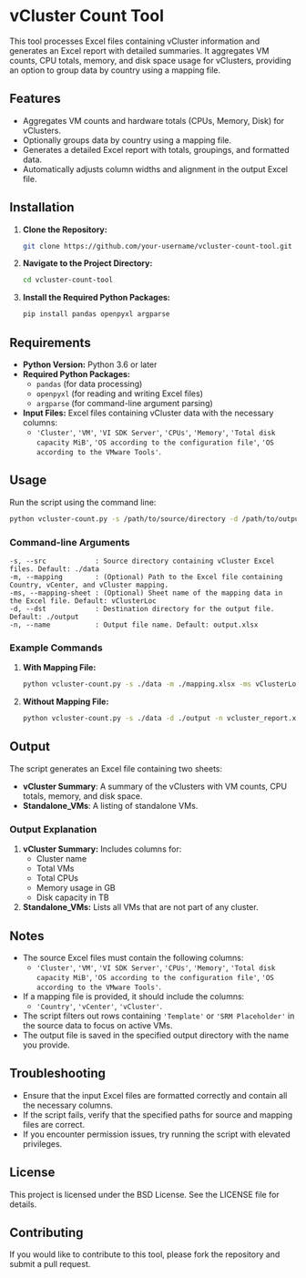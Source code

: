 # vCluster Count Tool

This tool processes Excel files containing vCluster information and generates an Excel report with detailed summaries. It aggregates VM counts, CPU totals, memory, and disk space usage for vClusters, providing an option to group data by country using a mapping file.

## Features
- Aggregates VM counts and hardware totals (CPUs, Memory, Disk) for vClusters.
- Optionally groups data by country using a mapping file.
- Generates a detailed Excel report with totals, groupings, and formatted data.
- Automatically adjusts column widths and alignment in the output Excel file.

## Installation

1. **Clone the Repository:**
    ```bash
    git clone https://github.com/your-username/vcluster-count-tool.git
    ```
2. **Navigate to the Project Directory:**
    ```bash
    cd vcluster-count-tool
    ```
3. **Install the Required Python Packages:**
    ```bash
    pip install pandas openpyxl argparse
    ```

## Requirements
- **Python Version:** Python 3.6 or later
- **Required Python Packages:** 
  - `pandas` (for data processing)
  - `openpyxl` (for reading and writing Excel files)
  - `argparse` (for command-line argument parsing)
- **Input Files:** Excel files containing vCluster data with the necessary columns:
  - `'Cluster'`, `'VM'`, `'VI SDK Server'`, `'CPUs'`, `'Memory'`, `'Total disk capacity MiB'`, `'OS according to the configuration file'`, `'OS according to the VMware Tools'`.

## Usage

Run the script using the command line:
```bash
python vcluster-count.py -s /path/to/source/directory -d /path/to/output/directory -n output_filename.xlsx
```

### Command-line Arguments
```text
-s, --src            : Source directory containing vCluster Excel files. Default: ./data
-m, --mapping        : (Optional) Path to the Excel file containing Country, vCenter, and vCluster mapping.
-ms, --mapping-sheet : (Optional) Sheet name of the mapping data in the Excel file. Default: vClusterLoc
-d, --dst            : Destination directory for the output file. Default: ./output
-n, --name           : Output file name. Default: output.xlsx
```

### Example Commands

1. **With Mapping File:**
    ```bash
    python vcluster-count.py -s ./data -m ./mapping.xlsx -ms vClusterLoc -d ./output -n vcluster_report.xlsx
    ```

2. **Without Mapping File:**
    ```bash
    python vcluster-count.py -s ./data -d ./output -n vcluster_report.xlsx
    ```

## Output

The script generates an Excel file containing two sheets:
- **vCluster Summary**: A summary of the vClusters with VM counts, CPU totals, memory, and disk space.
- **Standalone_VMs**: A listing of standalone VMs.

### Output Explanation
1. **vCluster Summary:** Includes columns for:
   - Cluster name
   - Total VMs
   - Total CPUs
   - Memory usage in GB
   - Disk capacity in TB
2. **Standalone_VMs:** Lists all VMs that are not part of any cluster.

## Notes
- The source Excel files must contain the following columns:
  - `'Cluster'`, `'VM'`, `'VI SDK Server'`, `'CPUs'`, `'Memory'`, `'Total disk capacity MiB'`, `'OS according to the configuration file'`, `'OS according to the VMware Tools'`.
- If a mapping file is provided, it should include the columns:
  - `'Country'`, `'vCenter'`, `'vCluster'`.
- The script filters out rows containing `'Template'` or `'SRM Placeholder'` in the source data to focus on active VMs.
- The output file is saved in the specified output directory with the name you provide.

## Troubleshooting
- Ensure that the input Excel files are formatted correctly and contain all the necessary columns.
- If the script fails, verify that the specified paths for source and mapping files are correct.
- If you encounter permission issues, try running the script with elevated privileges.

## License

This project is licensed under the BSD License. See the LICENSE file for details.

## Contributing
If you would like to contribute to this tool, please fork the repository and submit a pull request.